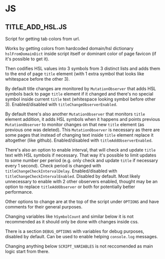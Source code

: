 # JS

## TITLE_ADD_HSL.JS

Script for getting tab colors from url. 

Works by getting colors from hardcoded domain/hsl dictionary `hslFromDomainDict` inside script itself or dominant color of page favicon (if it's possible to get it). 

Then codifies HSL values into 3 symbols from 3 distinct lists and adds them to the end of page `title` element (with 1 extra symbol that looks like whitespace before the other 3).

By default title changes are monitored by `MutationObserver` that adds HSL symbols back to page `title` element if it changed and there's no special symbol inside current `title` text (whitespace looking symbol before other 3). Enabled/disabled with `titleChangeObserverEnabled`.

By default there's also another `MutationObserver` that monitors `title` element addition, it adds HSL symbols when it happens and points previous `MutationObserver` to monitor changes on that new `title` element (as previous one was deleted). This `MutationObserver` is necessary as there are some pages that instead of changing text inside `title` element replace it altogether (like github). Enabled/disabled with `titleAddObserverEnabled`.

There's also an option to enable interval, that will check and update `title` text with HSL symbols if necessary. That way it's possible to limit updates to some number per period (e.g. only check and update `title` if necessary every 1 second). Check period is changed with `titleChangeCheckIntervalDelay`. Enabled/disabled with `titleChangeCheckIntervalEnabled`. Disabled by default. Most likely unnecessary to enable with 2 other observers enabled, thought may be an option to replace `titleAddObserver` or both for potentially better performance.

Other options to change are at the top of the script under `OPTIONS` and have comments for their general purposes.

Changing variables like `hSymbolCount` and similar below it is not recommended as it should only be done with changes inside css.

There is a section `DEBUG_OPTIONS` with variables for debug purposes, disabled by default. Can be used to enable helping `console.log` messages.

Changing anything below `SCRIPT_VARIABLES` is not reccomended as main logic start from there.